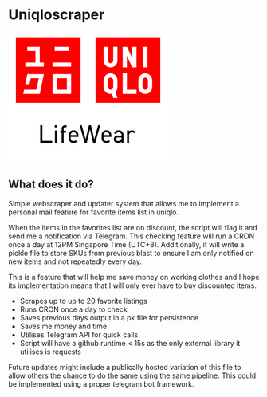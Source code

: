 # Uniqloscraper

![1673567270500](image/README/1673567270500.png)

## What does it do?

Simple webscraper and updater system that allows me to implement a personal mail feature for favorite items list in uniqlo.

When the items in the favorites list are on discount, the script will flag it and send me a notification via Telegram. This checking feature will run a CRON once a day at 12PM Singapore Time (UTC+8). Additionally, it will write a pickle file to store SKUs from previous blast to ensure I am only notified on new items and not repeatedly every day.

This is a feature that will help me save money on working clothes and I hope its implementation means that I will only ever have to buy discounted items.

* Scrapes up to up to 20 favorite listings
* Runs CRON once a day to check
* Saves previous days output in a pk file for persistence
* Saves me money and time
* Utilises Telegram API for quick calls
* Script will have a github runtime < 15s as the only external library it utilises is requests

Future updates might include a publically hosted variation of this file to allow others the chance to do the same using the same pipeline. This could be implemented using a proper telegram bot framework.
